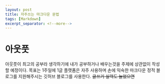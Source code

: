 ```yaml
---
layout: post
title: 자주쓰는 마크다운 문법
tags: [Markdown]
excerpt_separator: <!--more-->
---
```

# 아웃풋
아웃풋이 최고의 공부라 생각하기에 내가 공부하거나 배우는것을 주제에 상관없이 작성할 예정이다. 
목표는 1주일에 1글 플랫폼은 자주 사용하며 손에 익숙한 마크다운 정적 블로그를 지원해주시는 깃허브 블로그를 사용한다.
~~글쓰기 실력도 늘었으면~~